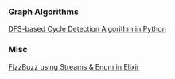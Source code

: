 

### Graph Algorithms
[DFS-based Cycle Detection Algorithm in Python](graph_algorithms/dfs_cycle_detection.py)


### Misc
[FizzBuzz using Streams & Enum in Elixir](misc/fizz_buzz.exs)
